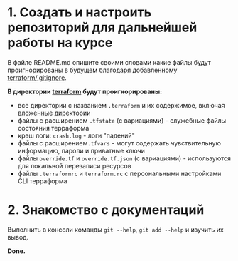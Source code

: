 # 1. Создать и настроить репозиторий для дальнейшей работы на курсе

В файле README.md опишите своими словами какие файлы будут проигнорированы в будущем благодаря добавленному
[terraform/.gitignore](terraform/.gitignore).

**В директории [terraform](terraform/) будут проигнорированы:**
- все директории с названием `.terraform` и их содержимое, включая вложенные директории
- файлы с расширением `.tfstate` (с вариациями) - служебные файлы состояния терраформа
- крэш логи: `crash.log` - логи "падений"
- файлы с расширением`.tfvars` - могут содержать чувствительную информацию, пароли и приватные ключи
- файлы `override.tf` и `override.tf.json` (с вариациями) - используются для локальной перезаписи ресурсов
- файлы `.terraformrc` и `terraform.rc` с персональными настройками CLI терраформа

# 2. Знакомство с документаций

Выполнить в консоли команды `git --help`, `git add --help` и изучить их вывод.

**Done.**
